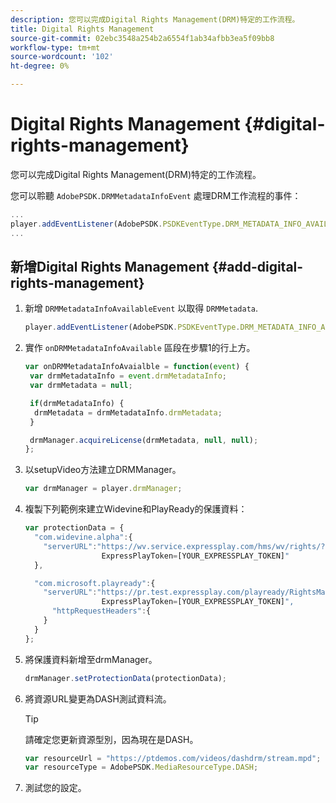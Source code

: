 ```yaml
---
description: 您可以完成Digital Rights Management(DRM)特定的工作流程。
title: Digital Rights Management
source-git-commit: 02ebc3548a254b2a6554f1ab34afbb3ea5f09bb8
workflow-type: tm+mt
source-wordcount: '102'
ht-degree: 0%

---
```


# Digital Rights Management {#digital-rights-management}

您可以完成Digital Rights Management(DRM)特定的工作流程。

您可以聆聽 `AdobePSDK.DRMMetadataInfoEvent` 處理DRM工作流程的事件：

```js
... 
player.addEventListener(AdobePSDK.PSDKEventType.DRM_METADATA_INFO_AVAILABLE, onDRMMetadataInfoAvailable);
...
```

## 新增Digital Rights Management {#add-digital-rights-management}

1. 新增 `DRMMetadataInfoAvailableEvent` 以取得 `DRMMetadata`.

   ```js
   player.addEventListener(AdobePSDK.PSDKEventType.DRM_METADATA_INFO_AVAILABLE, onDRMMetadataInfoAvaialble);
   ```

1. 實作 `onDRMMetadataInfoAvailable` 區段在步驟1的行上方。

   ```js
   var onDRMMetadataInfoAvaialble = function(event) { 
    var drmMetadataInfo = event.drmMetadataInfo; 
    var drmMetadata = null; 
   
    if(drmMetadataInfo) { 
     drmMetadata = drmMetadataInfo.drmMetadata; 
    } 
   
    drmManager.acquireLicense(drmMetadata, null, null); 
   };
   ```

1. 以setupVideo方法建立DRMManager。

   ```js
   var drmManager = player.drmManager;
   ```

1. 複製下列範例來建立Widevine和PlayReady的保護資料：

   ```js
   var protectionData = { 
     "com.widevine.alpha":{ 
       "serverURL":"https://wv.service.expressplay.com/hms/wv/rights/? 
                    ExpressPlayToken=[YOUR_EXPRESSPLAY_TOKEN]"  
     }, 
   
     "com.microsoft.playready":{ 
       "serverURL":"https://pr.test.expressplay.com/playready/RightsManager.asmx? 
                    ExpressPlayToken=[YOUR_EXPRESSPLAY_TOKEN]", 
         "httpRequestHeaders":{ 
       } 
     } 
   };
   ```

1. 將保護資料新增至drmManager。

   ```js
   drmManager.setProtectionData(protectionData);
   ```

1. 將資源URL變更為DASH測試資料流。

   >[!TIP]
   >
   >請確定您更新資源型別，因為現在是DASH。

   ```js
   var resourceUrl = "https://ptdemos.com/videos/dashdrm/stream.mpd"; 
   var resourceType = AdobePSDK.MediaResourceType.DASH;
   ```

1. 測試您的設定。
